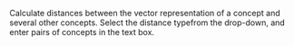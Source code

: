 Calculate distances between the vector representation of a concept and several other concepts. Select the distance typefrom the drop-down, and enter pairs of concepts in the text box.
